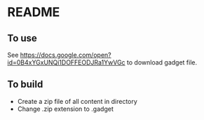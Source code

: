 README
======

To use
------

See https://docs.google.com/open?id=0B4xYGxUNQi1DOFFEODJRa1YwVGc to download gadget file. 

To build
--------

- Create a zip file of all content in directory
- Change .zip extension to .gadget